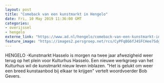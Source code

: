 ```yaml
---
layout: post
title: "Comeback van een kunstmarkt in Hengelo"
date: Fri, 10 May 2019 11:36:00 GMT
categories: 
- overijssel 
- hengelo 
externe_link: "https://www.ad.nl/hengelo/comeback-van-een-kunstmarkt-in-hengelo~a85137bd/"
feature_image: "https://images2.persgroep.net/rcs/CyPFqBG6fJ4SFCHee7Sdgzsia40/diocontent/102792323/_fitwidth/400/?appId=21791a8992982cd8da851550a453bd7f&quality=0.7"
---
```


HENGELO -Kunstmarkt Hasselo is morgen na twee jaar afwezigheid weer terug op het plein voor Kulturhus Hasselo. Een nieuwe werkgroep van het Kulturhus wil de kunstmarkt nieuw leven inblazen. "Het is gelukt om weer een breed kunstaanbod bij elkaar te krijgen" vertelt woordvoerder Bob Gevers.
